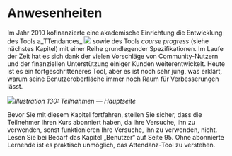 # Anwesenheiten

Im Jahr 2010 kofinanzierte eine akademische Einrichtung die Entwicklung des Tools a_TTendances_ ![](../../.gitbook/assets/graphics240.png) sowie des Tools _course progress_ \(siehe nächstes Kapitel\) mit einer Reihe grundlegender Spezifikationen. Im Laufe der Zeit hat es sich dank der vielen Vorschläge von Community-Nutzern und der finanziellen Unterstützung einiger Kunden weiterentwickelt. Heute ist es ein fortgeschritteneres Tool, aber es ist noch sehr jung, was erklärt, warum seine Benutzeroberfläche immer noch Raum für Verbesserungen lässt.

![](../../.gitbook/assets/graphics248.png)_Illustration 130: Teilnahmen — Hauptseite_

Bevor Sie mit diesem Kapitel fortfahren, stellen Sie sicher, dass die Teilnehmer Ihren Kurs abonniert haben, da Ihre Versuche, ihn zu verwenden, sonst funktionieren Ihre Versuche, ihn zu verwenden, nicht. Lesen Sie bei Bedarf das Kapitel „Benutzer“ auf Seite 95. Ohne abonnierte Lernende ist es praktisch unmöglich, das Attendänz-Tool zu verstehen.

